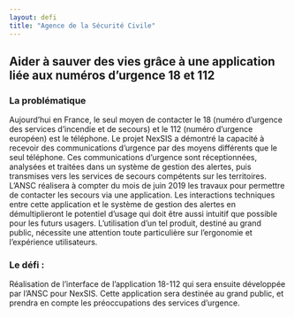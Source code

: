 ```yaml
---
layout: defi
title: "Agence de la Sécurité Civile"
---
```


## Aider à sauver des vies grâce à une application liée aux numéros d’urgence 18 et 112

### La problématique

Aujourd’hui en France, le seul moyen de contacter le 18 (numéro d’urgence des services d’incendie et de secours) et le 112 (numéro d’urgence européen) est le téléphone. Le projet NexSIS a démontré la capacité à recevoir des communications d’urgence par des moyens différents que le seul téléphone. Ces communications d’urgence sont réceptionnées, analysées et traitées dans un système de gestion des alertes, puis transmises vers les services de secours compétents sur les territoires.
L’ANSC réalisera à compter du mois de juin 2019 les travaux pour permettre de contacter les secours via une application. Les interactions techniques entre cette application et le système de gestion des alertes en démultiplieront le potentiel d’usage qui doit être aussi intuitif que possible pour les futurs usagers. L’utilisation d’un tel produit, destiné au grand public, nécessite une attention toute particulière sur l’ergonomie et l’expérience utilisateurs.

### Le défi :

Réalisation de l’interface de l’application 18-112 qui sera ensuite développée par l’ANSC pour NexSIS. Cette application sera destinée au grand public, et prendra en compte les préoccupations des services d’urgence.
